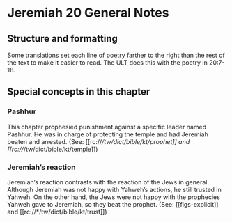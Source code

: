 # Jeremiah 20 General Notes
## Structure and formatting

Some translations set each line of poetry farther to the right than the rest of the text to make it easier to read. The ULT does this with the poetry in 20:7-18.

## Special concepts in this chapter

### Pashhur
This chapter prophesied punishment against a specific leader named Pashhur. He was in charge of protecting the temple and had Jeremiah beaten and arrested. (See: [[rc://*/tw/dict/bible/kt/prophet]] and [[rc://*/tw/dict/bible/kt/temple]])

### Jeremiah’s reaction
Jeremiah’s reaction contrasts with the reaction of the Jews in general. Although Jeremiah was not happy with Yahweh’s actions, he still trusted in Yahweh. On the other hand, the Jews were not happy with the prophecies Yahweh gave to Jeremiah, so they beat the prophet. (See: [[figs-explicit]] and [[rc://*/tw/dict/bible/kt/trust]])